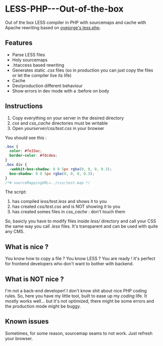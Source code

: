 # LESS-PHP---Out-of-the-box

Out of the box LESS compiler in PHP with sourcemaps and cache with Apache rewriting based on [oyejorge's less.php][compilerurl].

## Features

 - Parse LESS files
 - Holy sourcemaps
 - .htaccess based rewriting
 - Generates static *.css* files (so in production you can just copy the files or let the compiler live its life)
 - Cache
 - Dev/production different behaviour
 - Show errors in dev mode with a :before on body

## Instructions

 1. Copy everything on your server in the desired directory
 2. *css* and *css_cache* directories must be writable
 3. Open *yourserver/css/test.css* in your browser

You should see this :

```css
.box {
  color: #fe33ac;
  border-color: #fdcdea;
}
.box div {
  -webkit-box-shadow: 0 0 5px rgba(0, 0, 0, 0.3);
  box-shadow: 0 0 5px rgba(0, 0, 0, 0.3);
}
/*# sourceMappingURL=../css/test.map */
```

The script:

 1. has compiled *less/test.less* and shows it to you
 2. has created *css/test.css* and is NOT showing it to you
 3. has created somes files in *css_cache* : don't touch them

So, basicly you have to modify files inside *less/* directory and call your CSS the same way you call *.less* files. It's transparent and can be used with quite any CMS.

## What is nice ?

You know how to copy a file ? You know LESS ? You are ready ! It's perfect for frontend developers who don't want to bother with backend.

## What is NOT nice ?

I'm not a back-end developer! I don't know shit about nice PHP coding rules. So, here you have my little tool, built to ease up my *coding* life. It mostly works well... but it's not optimized, there might be some errors and the production mode might be buggy.

## Known issues

Sometimes, for some reason, sourcemap seams to not work. Just refresh your browser.


[compilerurl]: https://github.com/oyejorge/less.php
